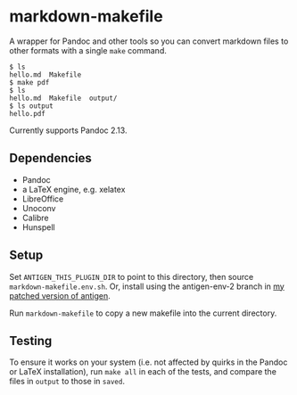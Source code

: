 markdown-makefile
=================

A wrapper for Pandoc and other tools so you can convert markdown files to other formats with a single `make` command.

    $ ls
    hello.md  Makefile
    $ make pdf
    $ ls
    hello.md  Makefile  output/
    $ ls output
    hello.pdf

Currently supports Pandoc 2.13.

Dependencies
------------

- Pandoc
- a LaTeX engine, e.g. xelatex
- LibreOffice
- Unoconv
- Calibre
- Hunspell


Setup
-----

Set `ANTIGEN_THIS_PLUGIN_DIR` to point to this directory, then source `markdown-makefile.env.sh`. Or, install using the antigen-env-2 branch in [my patched version of antigen](https://github.com/callumcameron/antigen).

Run `markdown-makefile` to copy a new makefile into the current directory.


Testing
-------

To ensure it works on your system (i.e. not affected by quirks in the Pandoc or LaTeX installation), run `make all` in each of the tests, and compare the files in `output` to those in `saved`.
